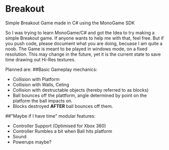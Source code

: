 # Breakout
Simple Breakout Game made in C# using the MonoGame SDK

So I was trying to learn MonoGame/C# and got the Idea to try making a simple Breakout game.
If anyone wants to help me with that, feel free. But if you push code, please document what you are doing, becuase I am quite a noob. 
The Game is meant to be played in windows mode, on a fixed resolution. This may change in the future, yet it is the current state to save time drawing out Hi-Res textures.

Planned are:
##Basic Gameplay mechanics:
* Collision with Platform
* Collision with Walls, Celing
* Collision with destructable objects (hereby referred to as blocks)
* Ball bounces off the plattform, angle determined by point on the platform the ball impacts on.
* Blocks destroyed __AFTER__ ball bounces off them.

##"Maybe if I have time" modular features:
* Controller Support (Optimised for Xbox 360)
* Controller Rumbles a bit when Ball hits platform
* Sound
* Powerups maybe?